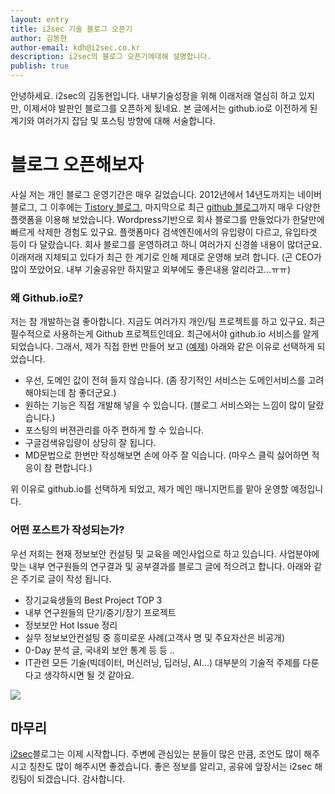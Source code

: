 ```yaml
---
layout: entry
title: i2sec 기술 블로그 오픈기
author: 김동현
author-email: kdh@i2sec.co.kr
description: i2sec의 블로그 오픈기에대해 설명합니다.
publish: true
---
```


안녕하세요. i2sec의 김동현입니다.
내부기술성장을 위해 이래저래 열심히 하고 있지만, 이제서야 발판인 블로그를 오픈하게 됬네요.
본 글에서는 github.io로 이전하게 된 계기와 여러가지 잡담 및 포스팅 방향에 대해 서술합니다.

# 블로그 오픈해보자
사실 저는 개인 블로그 운영기간은 매우 길었습니다. 2012년에서 14년도까지는 네이버 블로그,
그 이후에는 [Tistory 블로그][pupu-blog], 마지막으로 최근 [github 블로그][pupu-github]까지 매우 다양한 플랫폼을 이용해 보았습니다.
Wordpress기반으로 회사 블로그를 만들었다가 한달만에 빠르게 삭제한 경험도 있구요.
플랫폼마다 검색엔진에서의 유입량이 다르고, 유입타겟 등이 다 달랐습니다.
회사 블로그를 운영하려고 하니 여러가지 신경쓸 내용이 많더군요. 이래저래 지체되고 있다가 최근 한 계기로 인해 제대로 운영해 보려 합니다.
(곤 CEO가 많이 쪼았어요. 내부 기술공유만 하지말고 외부에도 좋은내용 알리라고...ㅠㅠ)

### 왜 Github.io로?
저는 참 개발하는걸 좋아합니다. 지금도 여러가지 개인/팀 프로젝트를 하고 있구요.
최근 필수적으로 사용하는게 Github 프로젝트인데요. 최근에서야 github.io 서비스를 알게 되었습니다.
그래서, 제가 직접 한번 만들어 보고 ([예제][pupu-github]) 아래와 같은 이유로 선택하게 되었습니다.

- 우선, 도메인 값이 전혀 들지 않습니다. (좀 장기적인 서비스는 도메인서비스를 고려해야되는데 참 좋더군요.)
- 원하는 기능은 직접 개발해 넣을 수 있습니다. (블로그 서비스와는 느낌이 많이 달랐습니다.)
- 포스팅의 버젼관리를 아주 편하게 할 수 있습니다.
- 구글검색유입량이 상당히 잘 됩니다.
- MD문법으로 한번만 작성해보면 손에 아주 잘 익습니다. (마우스 클릭 싫어하면 적응이 참 편합니다.)

위 이유로 github.io를 선택하게 되었고, 제가 메인 매니지먼트를 맡아 운영할 예정입니다.

### 어떤 포스트가 작성되는가?
우선 저희는 현재 정보보안 컨설팅 및 교육을 메인사업으로 하고 있습니다.
사업분야에 맞는 내부 연구원들의 연구결과 및 공부결과를 블로그 글에 적으려고 합니다.
아래와 같은 주기로 글이 작성 됩니다.
- 장기교육생들의 Best Project TOP 3
- 내부 연구원들의 단기/중기/장기 프로젝트
- 정보보안 Hot Issue 정리
- 실무 정보보안컨설팅 중 흥미로운 사례(고객사 명 및 주요자산은 비공개)
- 0-Day 분석 글, 국내외 보안 통계 등 등 ..
- IT관련 모든 기술(빅데이터, 머신러닝, 딥러닝, AI...)
대부분의 기술적 주제를 다룬다고 생각하시면 될 것 같아요.
<img src="http://mkgk888.cafe24.com/i2sec1.jpg">

## 마무리

[i2sec][i2sec]블로그는 이제 시작합니다.
주변에 관심있는 분들이 많은 만큼, 조언도 많이 해주시고 칭찬도 많이 해주시면 좋겠습니다.
좋은 정보를 알리고, 공유에 앞장서는 i2sec 해킹팀이 되겠습니다.
<ninja>
감사합니다.

[ninja]: https://i2sec.github.io/images/logo.png
[i2sec]: http://i2sec.co.kr
[pupu-blog]: http://hackpupu.tistory.com
[pupu-github]: https://hackpupu.github.io
